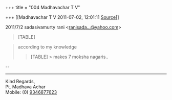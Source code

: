 +++
title = "004 Madhavachar T V"

+++
[[Madhavachar T V	2011-07-02, 12:01:11 [Source](https://groups.google.com/g/bvparishat/c/CEP7iGtDTCs)]]



  
  

2011/7/2 sadasivamurty rani \<[ranisada...@yahoo.com]()\>  

> [TABLE]



> according to my knowledge
> > [TABLE] >
> makes 7 moksha nagaris..

  
  
  
--  
  
  
  
--------  
Kind Regards,  
Pt. Madhava Achar  
Mobile: (0) [9346877623](tel:(934)%20687-7623)  

